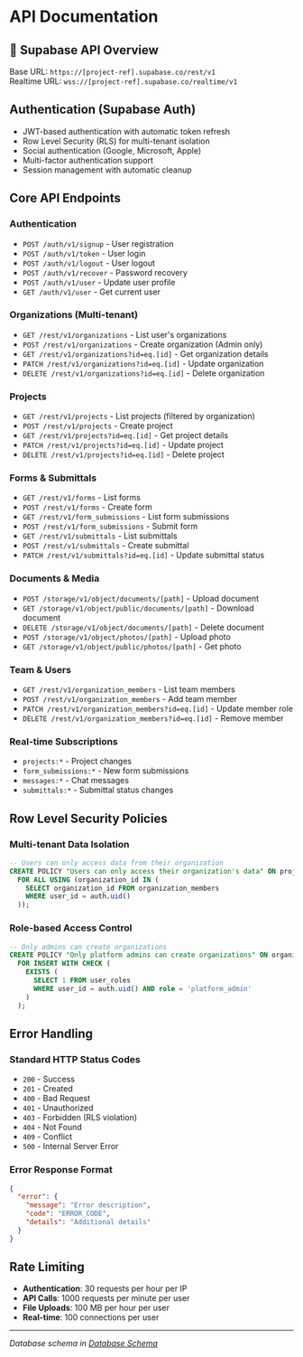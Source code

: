 # API Documentation

## 🔗 Supabase API Overview

Base URL: `https://[project-ref].supabase.co/rest/v1`  
Realtime URL: `wss://[project-ref].supabase.co/realtime/v1`

## Authentication (Supabase Auth)
- JWT-based authentication with automatic token refresh
- Row Level Security (RLS) for multi-tenant isolation
- Social authentication (Google, Microsoft, Apple)
- Multi-factor authentication support
- Session management with automatic cleanup

## Core API Endpoints

### Authentication
- `POST /auth/v1/signup` - User registration
- `POST /auth/v1/token` - User login
- `POST /auth/v1/logout` - User logout
- `POST /auth/v1/recover` - Password recovery
- `POST /auth/v1/user` - Update user profile
- `GET /auth/v1/user` - Get current user

### Organizations (Multi-tenant)
- `GET /rest/v1/organizations` - List user's organizations
- `POST /rest/v1/organizations` - Create organization (Admin only)
- `GET /rest/v1/organizations?id=eq.[id]` - Get organization details
- `PATCH /rest/v1/organizations?id=eq.[id]` - Update organization
- `DELETE /rest/v1/organizations?id=eq.[id]` - Delete organization

### Projects
- `GET /rest/v1/projects` - List projects (filtered by organization)
- `POST /rest/v1/projects` - Create project
- `GET /rest/v1/projects?id=eq.[id]` - Get project details
- `PATCH /rest/v1/projects?id=eq.[id]` - Update project
- `DELETE /rest/v1/projects?id=eq.[id]` - Delete project

### Forms & Submittals
- `GET /rest/v1/forms` - List forms
- `POST /rest/v1/forms` - Create form
- `GET /rest/v1/form_submissions` - List form submissions
- `POST /rest/v1/form_submissions` - Submit form
- `GET /rest/v1/submittals` - List submittals
- `POST /rest/v1/submittals` - Create submittal
- `PATCH /rest/v1/submittals?id=eq.[id]` - Update submittal status

### Documents & Media
- `POST /storage/v1/object/documents/[path]` - Upload document
- `GET /storage/v1/object/public/documents/[path]` - Download document
- `DELETE /storage/v1/object/documents/[path]` - Delete document
- `POST /storage/v1/object/photos/[path]` - Upload photo
- `GET /storage/v1/object/public/photos/[path]` - Get photo

### Team & Users
- `GET /rest/v1/organization_members` - List team members
- `POST /rest/v1/organization_members` - Add team member
- `PATCH /rest/v1/organization_members?id=eq.[id]` - Update member role
- `DELETE /rest/v1/organization_members?id=eq.[id]` - Remove member

### Real-time Subscriptions
- `projects:*` - Project changes
- `form_submissions:*` - New form submissions
- `messages:*` - Chat messages
- `submittals:*` - Submittal status changes

## Row Level Security Policies

### Multi-tenant Data Isolation
```sql
-- Users can only access data from their organization
CREATE POLICY "Users can only access their organization's data" ON projects
  FOR ALL USING (organization_id IN (
    SELECT organization_id FROM organization_members 
    WHERE user_id = auth.uid()
  ));
```

### Role-based Access Control
```sql
-- Only admins can create organizations
CREATE POLICY "Only platform admins can create organizations" ON organizations
  FOR INSERT WITH CHECK (
    EXISTS (
      SELECT 1 FROM user_roles 
      WHERE user_id = auth.uid() AND role = 'platform_admin'
    )
  );
```

## Error Handling

### Standard HTTP Status Codes
- `200` - Success
- `201` - Created
- `400` - Bad Request
- `401` - Unauthorized
- `403` - Forbidden (RLS violation)
- `404` - Not Found
- `409` - Conflict
- `500` - Internal Server Error

### Error Response Format
```json
{
  "error": {
    "message": "Error description",
    "code": "ERROR_CODE",
    "details": "Additional details"
  }
}
```

## Rate Limiting
- **Authentication**: 30 requests per hour per IP
- **API Calls**: 1000 requests per minute per user
- **File Uploads**: 100 MB per hour per user
- **Real-time**: 100 connections per user

---

*Database schema in [Database Schema](./database-schema.md)*